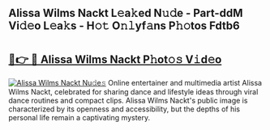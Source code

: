 ## Alissa Wilms Nackt L𝚎a𝚔ed N𝚞𝚍e - Part-ddM Vi𝚍𝚎o L𝚎a𝚔s - H𝚘𝚝 O𝚗𝚕yf𝚊ns P𝚑𝚘tos Fdtb6

# <h2><a href="http://kf90jv6.oniu.top/?m=Alissa+Wilms+Nackt">🔗👉 🔴 Alissa Wilms Nackt P𝚑ot𝚘𝚜 V𝚒d𝚎o</a></h2>

[![Alissa Wilms Nackt Nu𝚍e𝚜](https://i.imgur.com/0qMVB7G.gif)](http://kf90jv6.oniu.top/?m=Alissa+Wilms+Nackt)
Online entertainer and multimedia artist Alissa Wilms Nackt, celebrated for sharing dance and lifestyle ideas through viral dance routines and compact clips. Alissa Wilms Nackt's public image is characterized by its openness and accessibility, but the depths of his personal life remain a captivating mystery.  
